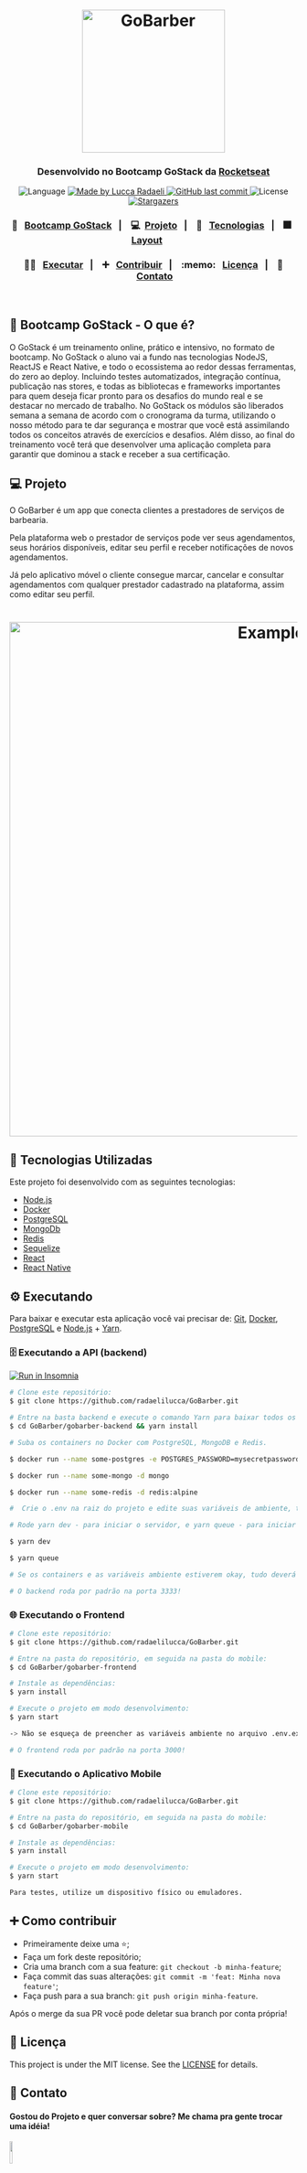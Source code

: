 <h1 align="center">
    <img alt="GoBarber" title="GoBarber" src="https://github.com/radaelilucca/gobarber-backend/blob/8db8538d5c31fe31d9dbda321950c5d4cd8dbe23/src/assets/GoBarber.png?raw=true" width="250px" />
</h1>

<h3 align="center"> 
	Desenvolvido no Bootcamp GoStack da <a href="https://rocketseat.com.br/"> Rocketseat</a>
</h3>

<p align="center">

  <img alt="Language" src="https://img.shields.io/github/languages/top/radaelilucca/GoBarber?style=for-the-badge">
  
	
  <a href="https://www.linkedin.com/in/luccaradaeli/">
    <img alt="Made by Lucca Radaeli" src="https://img.shields.io/badge/made%20by-Lucca_Radaeli-%2304D361?style=for-the-badge">
  </a>

  <a href="https://github.com/radaelilucca/GoBarber/commits/master">
    <img alt="GitHub last commit" src="https://img.shields.io/github/last-commit/radaelilucca/gobarber-mobile?style=for-the-badge">
  </a>

  <img alt="License" src="https://img.shields.io/badge/license-MIT-brightgreen?style=for-the-badge">
   <a href="https://github.com/radaelilucca/GoBarber/stargazers">
    <img alt="Stargazers" src="https://img.shields.io/github/stars/radaelilucca/gobarber?style=for-the-badge">
  </a>
</p>

<h3 align="center">
  🌟 &nbsp; <a href="#-NLW">Bootcamp GoStack</a>&nbsp;&nbsp;&nbsp;|&nbsp;&nbsp;&nbsp;
  💻 &nbsp;<a href="#-projeto">Projeto</a>&nbsp;&nbsp;&nbsp;|&nbsp;&nbsp;&nbsp;
  🚀 &nbsp; <a href="#rocket-Technologies">Tecnologias</a>&nbsp;&nbsp;&nbsp;|&nbsp;&nbsp;&nbsp;
  🎆 &nbsp; <a href="#-layout">Layout</a>&nbsp;&nbsp;&nbsp;&nbsp;&nbsp;&nbsp;
</h3>

<h3 align="center">
  👨‍🏫 &nbsp; <a href="#gear-executando">Executar</a>&nbsp;&nbsp;&nbsp;|&nbsp;&nbsp;&nbsp;
  ➕ &nbsp; <a href="#-como-contribuir">Contribuir</a>&nbsp;&nbsp;&nbsp;|&nbsp;&nbsp;&nbsp;
  :memo: &nbsp; <a href="#memo-licença">Licença</a>&nbsp;&nbsp;&nbsp;|&nbsp;&nbsp;&nbsp;
  📧 &nbsp;<a href="#-contato">Contato</a>
</h3>

<br/>

## 🌟 Bootcamp GoStack - O que é?

O GoStack é um treinamento online, prático e intensivo, no formato de bootcamp. No GoStack o aluno vai a fundo nas tecnologias NodeJS, ReactJS e React Native, e todo o ecossistema ao redor dessas ferramentas, do zero ao deploy. Incluindo testes automatizados, integração contínua, publicação nas stores, e todas as bibliotecas e frameworks importantes para quem deseja ficar pronto para os desafios do mundo real e se destacar no mercado de trabalho. No GoStack os módulos são liberados semana a semana de acordo com o cronograma da turma, utilizando o nosso método para te dar segurança e mostrar que você está assimilando todos os conceitos através de exercícios e desafios. Além disso, ao final do treinamento você terá que desenvolver uma aplicação completa para garantir que dominou a stack e receber a sua certificação.

## 💻 Projeto

O GoBarber é um app que conecta clientes a prestadores de serviços de barbearia.

Pela plataforma web o prestador de serviços pode ver seus agendamentos, seus horários disponíveis, editar seu perfil e receber notificações de novos agendamentos.

Já pelo aplicativo móvel o cliente consegue marcar, cancelar e consultar agendamentos com qualquer prestador cadastrado na plataforma, assim como editar seu perfil.

<h1 align="center">
    <img alt="Example" title="Example" src="https://raw.githubusercontent.com/radaelilucca/ECokleta-NLW01/master/readme-assets/readme-example-image.png" width="900px" />
</h1>

## :rocket: Tecnologias Utilizadas

Este projeto foi desenvolvido com as seguintes tecnologias:

- [Node.js][nodejs]
- [Docker][docker]
- [PostgreSQL][postgresql]
- [MongoDb][mongodb]
- [Redis][redis]
- [Sequelize][sequelize]
- [React][reactjs]
- [React Native][rn]

## :gear: Executando

Para baixar e executar esta aplicação você vai precisar de: [Git](https://git-scm.com), [Docker][docker], [PostgreSQL][postgresql] e [Node.js][nodejs] + [Yarn][yarn].

### 🗄️ Executando a API (backend)

<a href="https://insomnia.rest/run/?label=Ecoleta-nlw-radaelilucca&uri=https%3A%2F%2Fraw.githubusercontent.com%2Fradaelilucca%2FEColketa-NLW01%2Fmaster%2Fbackend%2FInsomnia_ecoleta.json" target="_blank"><img src="https://insomnia.rest/images/run.svg" alt="Run in Insomnia"></a>

```bash
# Clone este repositório:
$ git clone https://github.com/radaelilucca/GoBarber.git

# Entre na basta backend e execute o comando Yarn para baixar todos os pacotes e suas dependências.
$ cd GoBarber/gobarber-backend && yarn install

# Suba os containers no Docker com PostgreSQL, MongoDB e Redis.

$ docker run --name some-postgres -e POSTGRES_PASSWORD=mysecretpassword -p 5432:5432 -d postgres

$ docker run --name some-mongo -d mongo

$ docker run --name some-redis -d redis:alpine

#  Crie o .env na raiz do projeto e edite suas variáveis de ambiente, tendo como base o .envexample.

# Rode yarn dev - para iniciar o servidor, e yarn queue - para iniciar o serviço de background jobs.

$ yarn dev

$ yarn queue

# Se os containers e as variáveis ambiente estiverem okay, tudo deverá funcionar corretamente.

# O backend roda por padrão na porta 3333!
```


### 🌐 Executando o Frontend

```bash
# Clone este repositório:
$ git clone https://github.com/radaelilucca/GoBarber.git

# Entre na pasta do repositório, em seguida na pasta do mobile:
$ cd GoBarber/gobarber-frontend

# Instale as dependências:
$ yarn install

# Execute o projeto em modo desenvolvimento:
$ yarn start

-> Não se esqueça de preencher as variáveis ambiente no arquivo .env.example e renomeá-lo para '.env'.

# O frontend roda por padrão na porta 3000!
```

### 📱 Executando o Aplicativo Mobile

```bash
# Clone este repositório:
$ git clone https://github.com/radaelilucca/GoBarber.git

# Entre na pasta do repositório, em seguida na pasta do mobile:
$ cd GoBarber/gobarber-mobile

# Instale as dependências:
$ yarn install

# Execute o projeto em modo desenvolvimento:
$ yarn start

Para testes, utilize um dispositivo físico ou emuladores.

```

## ➕ Como contribuir

- Primeiramente deixe uma ⭐;
- Faça um fork deste repositório;
- Cria uma branch com a sua feature: `git checkout -b minha-feature`;
- Faça commit das suas alterações: `git commit -m 'feat: Minha nova feature'`;
- Faça push para a sua branch: `git push origin minha-feature`.

Após o merge da sua PR você pode deletar sua branch por conta própria!

## :memo: Licença

This project is under the MIT license. See the [LICENSE](https://github.com/radaelilucca/gobarber/blob/master/LICENSE) for details.

## 📧 Contato

 <h4>Gostou do Projeto e quer conversar sobre? Me chama pra gente trocar uma idéia! </h4>  
  <p>
    <a href="https://www.linkedin.com/in/luccaradaeli/">
      <img src="https://github.com/radaelilucca/FinDevs/blob/master/Assets/Linkedin.png?raw=true" width=10%/> 
      </a>
  </p>
<p>
</p>


Made with ♥ by Lucca Radaeli :wave:

[nodejs]: https://nodejs.org/
[docker]: https://www.docker.com/
[postgresql]: https://www.postgresql.org/
[mongodb]: https://www.mongodb.com/
[redis]: https://redis.io/
[sequelize]: https://sequelize.org/
[reactjs]: https://reactjs.org
[rn]: https://facebook.github.io/react-native/
[yarn]: https://yarnpkg.com/
